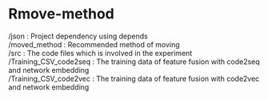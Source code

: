 # Rmove-method
/json : Project dependency using depends</br>
/moved_method : Recommended method of moving</br>
/src : The code files which is involved in the experiment</br>
/Training_CSV_code2seq : The training data of feature fusion with code2seq and network embedding</br>
/Training_CSV_code2vec : The training data of feature fusion with code2vec and network embedding</br>
